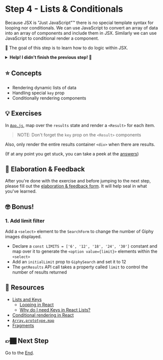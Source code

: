 # Step 4 - Lists & Conditionals

Because JSX is "Just JavaScript"™ there is no special template syntax for looping nor conditionals. We can use JavaScript to convert an array of data into an array of components and include them in JSX. Similarly we can use JavaScript to conditional render a component.

🏅 The goal of this step is to learn how to do logic within JSX.

<details>
  <summary><b>Help! I didn't finish the previous step! 🚨</b></summary>

If you didn't successfully complete the previous step, that's okay! The steps are meant to push you. 😄

However, you may find yourself in a position where you app is not compiling, and it's preventing you from working on this step. No problem! Stash your changes **in a new terminal window**, and you should be good to continue:

```sh
git stash push -m "In-progress Step 3 exercises"
```

Your app should automatically reset and you should be able to continue on with the current step.

</details>

## ⭐ Concepts

- Rendering dynamic lists of data
- Handling special `key` prop
- Conditionally rendering components

## 💡 Exercises

In [`App.js`](./App.js), map over the `results` state and render a `<Result>` for each item.

> NOTE: Don't forget the `key` prop on the `<Result>` components

Also, only render the entire results container `<div>` when there are results.

(If at any point you get stuck, you can take a peek at the [answers](./answers/App.js))

## 🧠 Elaboration & Feedback

After you're done with the exercise and before jumping to the next step, please fill out the [elaboration & feedback form](https://docs.google.com/forms/d/e/1FAIpQLScRocWvtbrl4XmT5_NRiE8bSK3CMZil-ZQByBAt8lpsurcRmw/viewform?usp=pp_url&entry.1671251225=Zero+to+React+with+Hooks+Minishop&entry.1984987236=Step+4+-+Lists+and+Conditionals). It will help seal in what you've learned.

## 🤓 Bonus!

### 1. Add limit filter

Add a `<select>` element to the `SearchForm` to change the number of Giphy images displayed.

- Declare a `const LIMITS = ['6', '12', '18', '24', '30']` constant and map over it to generate the `<option value={limit}>` elements within the `<select>`
- Add an `initialLimit` prop to `GiphySearch` and set it to 12
- The `getResults` API call takes a property called `limit` to control the number of results returned

## 📕 Resources

- [Lists and Keys](https://reactjs.org/docs/lists-and-keys.html)
  - [Looping in React](https://www.benmvp.com/blog/looping-in-react/?utm_source=github&utm_medium=minishop-code&utm_campaign=zero-to-react-minishop)
  - [Why do I need Keys in React Lists?](https://programmingwithmosh.com/react/why-do-i-need-keys-in-react-lists/)
- [Conditional rendering in React](https://www.benmvp.com/blog/conditional-rendering-react/?utm_source=github&utm_medium=minishop-code&utm_campaign=zero-to-react-minishop)
- [`Array.prototype.map`](https://developer.mozilla.org/en-US/docs/Web/JavaScript/Reference/Global_Objects/Array/map)
- [Fragments](https://reactjs.org/docs/fragments.html)

## 👉🏾 Next Step

Go to the [End](../end).
